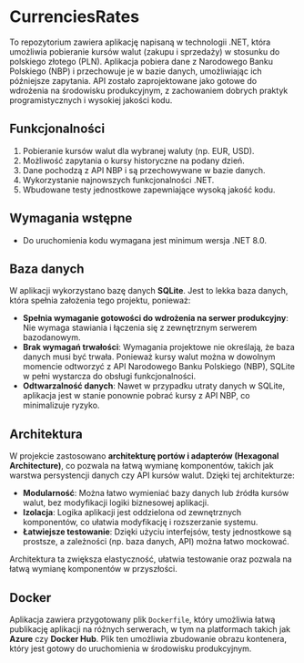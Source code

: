# CurrenciesRates

To repozytorium zawiera aplikację napisaną w technologii .NET, która umożliwia pobieranie kursów walut (zakupu i sprzedaży) w stosunku do polskiego złotego (PLN). Aplikacja pobiera dane z Narodowego Banku Polskiego (NBP) i przechowuje je w bazie danych, umożliwiając ich późniejsze zapytania. API zostało zaprojektowane jako gotowe do wdrożenia na środowisku produkcyjnym, z zachowaniem dobrych praktyk programistycznych i wysokiej jakości kodu.

## Funkcjonalności

1. Pobieranie kursów walut dla wybranej waluty (np. EUR, USD).
2. Możliwość zapytania o kursy historyczne na podany dzień.
3. Dane pochodzą z API NBP i są przechowywane w bazie danych.
4. Wykorzystanie najnowszych funkcjonalności .NET.
5. Wbudowane testy jednostkowe zapewniające wysoką jakość kodu.

## Wymagania wstępne

- Do uruchomienia kodu wymagana jest minimum wersja .NET 8.0.

## Baza danych

W aplikacji wykorzystano bazę danych **SQLite**. Jest to lekka baza danych, która spełnia założenia tego projektu, ponieważ:

- **Spełnia wymaganie gotowości do wdrożenia na serwer produkcyjny**: Nie wymaga stawiania i łączenia się z zewnętrznym serwerem bazodanowym.
- **Brak wymagań trwałości**: Wymagania projektowe nie określają, że baza danych musi być trwała. Ponieważ kursy walut można w dowolnym momencie odtworzyć z API Narodowego Banku Polskiego (NBP), SQLite w pełni wystarcza do obsługi funkcjonalności.
- **Odtwarzalność danych**: Nawet w przypadku utraty danych w SQLite, aplikacja jest w stanie ponownie pobrać kursy z API NBP, co minimalizuje ryzyko.

## Architektura

W projekcie zastosowano **architekturę portów i adapterów (Hexagonal Architecture)**, co pozwala na łatwą wymianę komponentów, takich jak warstwa persystencji danych czy API kursów walut. Dzięki tej architekturze:

- **Modularność**: Można łatwo wymieniać bazy danych lub źródła kursów walut, bez modyfikacji logiki biznesowej aplikacji.
- **Izolacja**: Logika aplikacji jest oddzielona od zewnętrznych komponentów, co ułatwia modyfikację i rozszerzanie systemu.
- **Łatwiejsze testowanie**: Dzięki użyciu interfejsów, testy jednostkowe są prostsze, a zależności (np. baza danych, API) można łatwo mockować.

Architektura ta zwiększa elastyczność, ułatwia testowanie oraz pozwala na łatwą wymianę komponentów w przyszłości.

## Docker

Aplikacja zawiera przygotowany plik `Dockerfile`, który umożliwia łatwą publikację aplikacji na różnych serwerach, w tym na platformach takich jak **Azure** czy **Docker Hub**. Plik ten umożliwia zbudowanie obrazu kontenera, który jest gotowy do uruchomienia w środowisku produkcyjnym.
